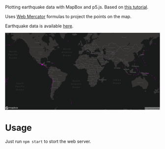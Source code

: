 Plotting earthquake data with MapBox and p5.js. Based on [this tutorial](https://www.youtube.com/watch?v=ZiYdOwOrGyc&t=138s).

Uses [Web Mercator](https://en.wikipedia.org/wiki/Web_Mercator) formulas to project the points on the map. 

Earthquake data is available [here](https://earthquake.usgs.gov/earthquakes/feed/v1.0/csv.php).

![](img/screenShot.png)

# Usage

Just run `npm start` to stort the web server.